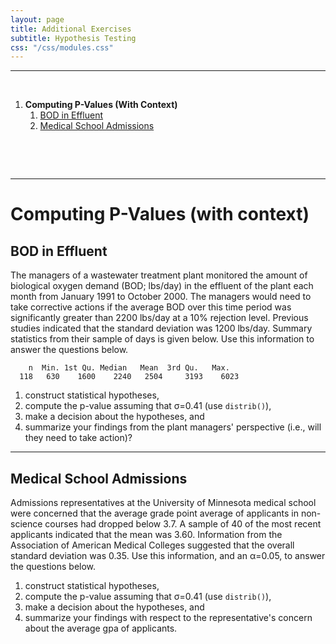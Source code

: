 ```yaml
---
layout: page
title: Additional Exercises
subtitle: Hypothesis Testing
css: "/css/modules.css"
---
```


----

&nbsp;

1. **Computing P-Values (With Context)**
    1. [BOD in Effluent](#bod-in-effluent)
    1. [Medical School Admissions](#medical-school-admissions)

&nbsp;

&nbsp;

----

# Computing P-Values (with context)
## BOD in Effluent
The managers of a wastewater treatment plant monitored the amount of biological oxygen demand (BOD; lbs/day) in the effluent of the plant each month from January 1991 to October 2000. The managers would need to take corrective actions if the average BOD over this time period was significantly greater than 2200 lbs/day at a 10% rejection level. Previous studies indicated that the standard deviation was 1200 lbs/day. Summary statistics from their sample of days is given below. Use this information to answer the questions below.

```
    n  Min. 1st Qu. Median   Mean  3rd Qu.   Max.
  118   630    1600    2240   2504     3193    6023
```

1. construct statistical hypotheses, 
1. compute the p-value assuming that &sigma;=0.41 (use `distrib()`), 
1. make a decision about the hypotheses, and 
1. summarize your findings from the plant managers' perspective (i.e., will they need to take action)?

----

## Medical School Admissions
Admissions representatives at the University of Minnesota medical school were concerned that the average grade point average of applicants in non-science courses had dropped below 3.7. A sample of 40 of the most recent applicants indicated that the mean was 3.60. Information from the Association of American Medical Colleges suggested that the overall standard deviation was 0.35. Use this information, and an &alpha;=0.05, to answer the questions below.

1. construct statistical hypotheses, 
1. compute the p-value assuming that &sigma;=0.41 (use `distrib()`), 
1. make a decision about the hypotheses, and 
1. summarize your findings with respect to the representative's concern about the average gpa of applicants.

